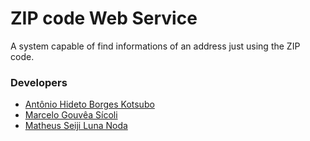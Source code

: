 # ZIP code Web Service

A system capable of find informations of an address just using the ZIP code.

### Developers
- [Antônio Hideto Borges Kotsubo](https://github.com/antoniokot)
- [Marcelo Gouvêa Sícoli](https://github.com/SeijiNoda)
- [Matheus Seiji Luna Noda](https://github.com/Marcelo-Sicoli)
